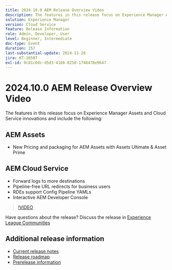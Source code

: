 ```yaml
---
title: 2024.10.0 AEM Release Overview Video
description: The features in this release focus on Experience Manager Assets and Cloud Service innovations and include the following:AEM Assets  New Pricing and packaging for AEM Assets with Assets Ultimate & Asset PrimeAEM Cloud Service  Forward logs to more destinations  Pipeline-free URL redirects for business users ​  RDEs support Config Pipeline YAMLs​  Interactive AEM Developer Console
solution: Experience Manager
version: Cloud Service
feature: Release Information
role: Admin, Developer, User
level: Beginner, Intermediate
doc-type: Event
duration: 257
last-substantial-update: 2024-11-28
jira: KT-16587
exl-id: 0c81c0dc-d5d3-4166-8250-1748478e9647
---
```

# 2024.10.0 AEM Release Overview Video

The features in this release focus on Experience Manager Assets and Cloud Service innovations and include the following:

## AEM Assets
 * New Pricing and packaging for AEM Assets with Assets Ultimate & Asset Prime

## AEM Cloud Service

 * Forward logs to more destinations
 * Pipeline-free URL redirects for business users ​
 * RDEs support Config Pipeline YAMLs​
 * Interactive AEM Developer Console

>[!VIDEO](https://video.tv.adobe.com/v/3440501/?learn=on&enablevpops)

Have questions about the release?  Discuss the release in [Experience League Communities](https://adobe.ly/3ZgKGmh)

## Additional release information

* [Current release notes](https://experienceleague.adobe.com/docs/experience-manager-cloud-service/content/release-notes/home.html)
* [Release roadmap](https://experienceleague.adobe.com/docs/experience-manager-release-information/aem-release-updates/update-releases-roadmap.html)
* [Prerelease information](https://experienceleague.adobe.com/docs/experience-manager-cloud-service/content/release-notes/prerelease.html)
